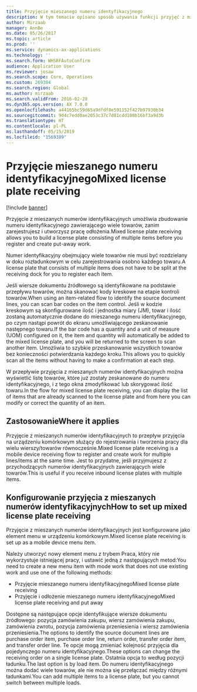 ```yaml
---
title: Przyjęcie mieszanego numeru identyfikacyjnego
description: W tym temacie opisano sposób używania funkcji przyjęć z mieszanych numerów identyfikacyjnych do rejestrowania i tworzenia pracy dla wielu towarów na urządzeniu komórkowym.
author: Mirzaab
manager: AnnBe
ms.date: 05/26/2017
ms.topic: article
ms.prod: ''
ms.service: dynamics-ax-applications
ms.technology: ''
ms.search.form: WHSRFAutoConfirm
audience: Application User
ms.reviewer: josaw
ms.search.scope: Core, Operations
ms.custom: 269384
ms.search.region: Global
ms.author: mirzaab
ms.search.validFrom: 2016-02-28
ms.dyn365.ops.version: AX 7.0.0
ms.openlocfilehash: a44165bc59d65a9dfdf8e591152f427b97930b34
ms.sourcegitcommit: 9d4c7edd0ae2053c37c7d81cdd180b16bf3a9d3b
ms.translationtype: HT
ms.contentlocale: pl-PL
ms.lasthandoff: 05/15/2019
ms.locfileid: "1569389"
---
```

# <a name="mixed-license-plate-receiving"></a><span data-ttu-id="fa283-103">Przyjęcie mieszanego numeru identyfikacyjnego</span><span class="sxs-lookup"><span data-stu-id="fa283-103">Mixed license plate receiving</span></span>

[!include [banner](../includes/banner.md)]

<span data-ttu-id="fa283-104">Przyjęcie z mieszanych numerów identyfikacyjnych umożliwia zbudowanie numeru identyfikacyjnego zawierającego wiele towarów, zanim zarejestrujesz i utworzysz pracę odłożenia.</span><span class="sxs-lookup"><span data-stu-id="fa283-104">Mixed license plate receiving allows you to build a license plate consisting of multiple items before you register and create put-away work.</span></span> 

<span data-ttu-id="fa283-105">Numer identyfikacyjny obejmujący wiele towarów nie musi być rozdzielany w doku rozładunkowym w celu zarejestrowania osobno każdego towaru.</span><span class="sxs-lookup"><span data-stu-id="fa283-105">A license plate that consists of multiple items does not have to be split at the receiving dock for you to register each item.</span></span> 

<span data-ttu-id="fa283-106">Jeśli wiersze dokumentu źródłowego są identyfikowane na podstawie przepływu towarów, można skanować kody kreskowe na etapie kontroli towarów.</span><span class="sxs-lookup"><span data-stu-id="fa283-106">When using an item-related flow to identify the source document lines, you can scan bar codes on the item control.</span></span> <span data-ttu-id="fa283-107">Jeśli w kodzie kreskowym są skonfigurowane ilość i jednostka miary (JM), towar i ilość zostaną automatycznie dodane do mieszanego numeru identyfikacyjnego, po czym nastąpi powrót do ekranu umożliwiającego zeskanowanie następnego towaru.</span><span class="sxs-lookup"><span data-stu-id="fa283-107">If the bar code has a quantity and a unit of measure (UOM) configured on it, the item and quantity will automatically be added to the mixed license plate, and you will be returned to the screen to scan another item.</span></span> <span data-ttu-id="fa283-108">Umożliwia to szybkie przeskanowanie wszystkich towarów bez konieczności potwierdzania każdego kroku.</span><span class="sxs-lookup"><span data-stu-id="fa283-108">This allows you to quickly scan all the items without having to make a confirmation at each step.</span></span> 

<span data-ttu-id="fa283-109">W przepływie przyjęcia z mieszanych numerów identyfikacyjnych można wyświetlić listę towarów, które już zostały zeskanowane do numeru identyfikacyjnego, i z tego okna zmodyfikować lub skorygować ilość towaru.</span><span class="sxs-lookup"><span data-stu-id="fa283-109">In the flow for mixed license plate receiving, you can display the list of items that are already scanned to the license plate and from here you can modify or correct the quantity of an item.</span></span>

## <a name="where-it-applies"></a><span data-ttu-id="fa283-110">Zastosowanie</span><span class="sxs-lookup"><span data-stu-id="fa283-110">Where it applies</span></span>

<span data-ttu-id="fa283-111">Przyjęcie z mieszanych numerów identyfikacyjnych to przepływ przyjęcia na urządzeniu komórkowym służący do rejestrowania i tworzenia pracy dla wielu wierszy/towarów równocześnie.</span><span class="sxs-lookup"><span data-stu-id="fa283-111">Mixed license plate receiving is a mobile device receiving flow to register and create work for multiple lines/items at the same time.</span></span> <span data-ttu-id="fa283-112">Jest to przydatne, jeśli przyjmujesz z przychodzących numerów identyfikacyjnych zawierających wiele towarów.</span><span class="sxs-lookup"><span data-stu-id="fa283-112">This is useful if you receive inbound license plates with multiple items.</span></span> 

## <a name="how-to-set-up-mixed-license-plate-receiving"></a><span data-ttu-id="fa283-113">Konfigurowanie przyjęcia z mieszanych numerów identyfikacyjnych</span><span class="sxs-lookup"><span data-stu-id="fa283-113">How to set up mixed license plate receiving</span></span>
<span data-ttu-id="fa283-114">Przyjęcie z mieszanych numerów identyfikacyjnych jest konfigurowane jako element menu w urządzeniu komórkowym.</span><span class="sxs-lookup"><span data-stu-id="fa283-114">Mixed license plate receiving is set up as a mobile device menu item.</span></span>

<span data-ttu-id="fa283-115">Należy utworzyć nowy element menu z trybem Praca, który nie wykorzystuje istniejącej pracy, i ustawić jedną z następujących metod:</span><span class="sxs-lookup"><span data-stu-id="fa283-115">You need to create a new menu item with mode work that does not use existing work and use one of the following methods:</span></span>

- <span data-ttu-id="fa283-116">Przyjęcie mieszanego numeru identyfikacyjnego</span><span class="sxs-lookup"><span data-stu-id="fa283-116">Mixed license plate receiving</span></span>
- <span data-ttu-id="fa283-117">Przyjęcie i odłożenie mieszanego numeru identyfikacyjnego</span><span class="sxs-lookup"><span data-stu-id="fa283-117">Mixed license plate receiving and put away</span></span>

<span data-ttu-id="fa283-118">Dostępne są następujące opcje identyfikujące wiersze dokumentu źródłowego: pozycja zamówienia zakupu, wiersz zamówienia zakupu, zamówienia zwrotu, pozycja zamówienia przeniesienia i wiersz zamówienia przeniesienia.</span><span class="sxs-lookup"><span data-stu-id="fa283-118">The options to identify the source document lines are purchase order item, purchase order line, return order, transfer order item, and transfer order line.</span></span> <span data-ttu-id="fa283-119">Te opcje mogą zmieniać kolejność przyjęcia dla pojedynczego numeru identyfikacyjnego.</span><span class="sxs-lookup"><span data-stu-id="fa283-119">These options can change the receiving order on a single license plate.</span></span> <span data-ttu-id="fa283-120">Ostatnia opcja to według pozycji ładunku.</span><span class="sxs-lookup"><span data-stu-id="fa283-120">The last option is by load item.</span></span> <span data-ttu-id="fa283-121">Do numeru identyfikacyjnego można dodać wiele towarów, ale nie można się przełączać między różnymi ładunkami.</span><span class="sxs-lookup"><span data-stu-id="fa283-121">You can add multiple items to a license plate, but you cannot switch between multiple loads.</span></span>

